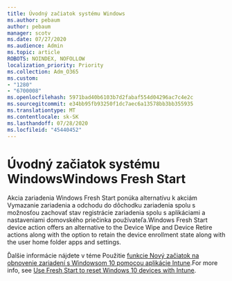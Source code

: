 ```yaml
---
title: Úvodný začiatok systému Windows
ms.author: pebaum
author: pebaum
manager: scotv
ms.date: 07/27/2020
ms.audience: Admin
ms.topic: article
ROBOTS: NOINDEX, NOFOLLOW
localization_priority: Priority
ms.collection: Adm_O365
ms.custom:
- "1280"
- "6700008"
ms.openlocfilehash: 5971bad40b6103b7d2fabaf554d04296ac7c4e2c
ms.sourcegitcommit: e34bb95fb93250f1dc7aec6a13578bb3bb355935
ms.translationtype: MT
ms.contentlocale: sk-SK
ms.lasthandoff: 07/28/2020
ms.locfileid: "45440452"
---
```

# <a name="windows-fresh-start"></a><span data-ttu-id="3b215-102">Úvodný začiatok systému Windows</span><span class="sxs-lookup"><span data-stu-id="3b215-102">Windows Fresh Start</span></span>

<span data-ttu-id="3b215-103">Akcia zariadenia Windows Fresh Start ponúka alternatívu k akciám Vymazanie zariadenia a odchodu do dôchodku zariadenia spolu s možnosťou zachovať stav registrácie zariadenia spolu s aplikáciami a nastaveniami domovského priečinka používateľa.</span><span class="sxs-lookup"><span data-stu-id="3b215-103">Windows Fresh Start device action offers an alternative to the Device Wipe and Device Retire actions along with the option to retain the device enrollment state along with the user home folder apps and settings.</span></span>

<span data-ttu-id="3b215-104">Ďalšie informácie nájdete v téme Použitie [funkcie Nový začiatok na obnovenie zariadení s Windowsom 10 pomocou aplikácie Intune](https://docs.microsoft.com/intune/device-fresh-start).</span><span class="sxs-lookup"><span data-stu-id="3b215-104">For more info, see [Use Fresh Start to reset Windows 10 devices with Intune](https://docs.microsoft.com/intune/device-fresh-start).</span></span>